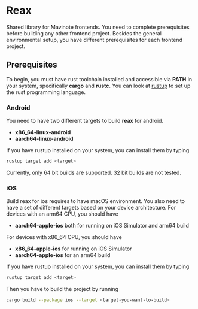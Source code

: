 # Reax

Shared library for Mavinote frontends. You need to complete prerequisites before building any other frontend project. Besides the general environmental setup, you have different prerequisites for each frontend project.

## Prerequisites

To begin, you must have rust toolchain installed and accessible via **PATH** in your system, specifically **cargo** and **rustc**.
You can look at [rustup](https://rustup.rs/) to set up the rust programming language.


### Android

You need to have two different targets to build **reax** for android.

* **x86_64-linux-android**
* **aarch64-linux-android**

If you have rustup installed on your system, you can install them by typing
```sh
rustup target add <target>
```

Currently, only 64 bit builds are supported. 32 bit builds are not tested.


### iOS

Build reax for ios requires to have macOS environment. You also need to have a set of different targets based on your device architecture.
For devices with an arm64 CPU, you should have

* **aarch64-apple-ios** both for running on iOS Simulator and arm64 build

For devices with x86_64 CPU, you should have

* **x86_64-apple-ios** for running on iOS Simulator
* **aarch64-apple-ios** for an arm64 build

If you have rustup installed on your system, you can install them by typing
```sh
rustup target add <target>
```

Then you have to build the project by running
```bash
cargo build --package ios --target <target-you-want-to-build>
```